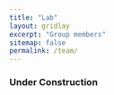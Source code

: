 ```yaml
---
title: "Lab"
layout: gridlay
excerpt: "Group members"
sitemap: false
permalink: /team/
---
```



### Under Construction

